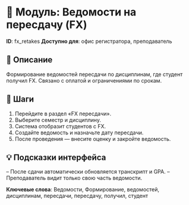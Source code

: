 # 📘 Модуль: Ведомости на пересдачу (FX)
**ID**: fx_retakes
**Доступно для**: офис регистратора, преподаватель

## 📝 Описание
Формирование ведомостей пересдачи по дисциплинам, где студент получил FX. Связано с оплатой и ограничениями по срокам.

## 🩜 Шаги
1. Перейдите в раздел «FX пересдачи».
2. Выберите семестр и дисциплину.
3. Система отобразит студентов с FX.
4. Создайте ведомость и назначьте дату пересдачи.
5. После проведения — внесите оценку и закройте ведомость.

## 💡 Подсказки интерфейса
– После сдачи автоматически обновляется транскрипт и GPA.
– Преподаватель видит только свою часть ведомости.

**Ключевые слова**: Ведомости, Формирование, ведомостей, дисциплинам, пересдачи, пересдачу, получил, студент
